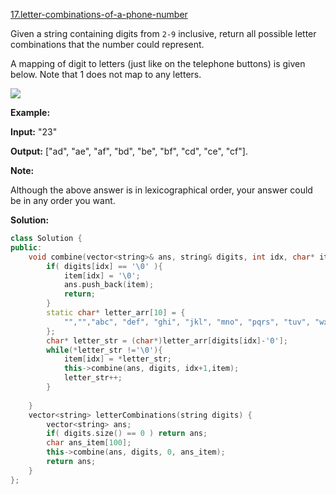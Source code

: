 [17.letter-combinations-of-a-phone-number](https://leetcode.com/problems/letter-combinations-of-a-phone-number/)  

Given a string containing digits from `2-9` inclusive, return all possible letter combinations that the number could represent.

A mapping of digit to letters (just like on the telephone buttons) is given below. Note that 1 does not map to any letters.

![](http://upload.wikimedia.org/wikipedia/commons/thumb/7/73/Telephone-keypad2.svg/200px-Telephone-keypad2.svg.png)

**Example:**

  
**Input:** "23"
  
**Output:** \["ad", "ae", "af", "bd", "be", "bf", "cd", "ce", "cf"\].
  

**Note:**

Although the above answer is in lexicographical order, your answer could be in any order you want.  



**Solution:**  

```cpp
class Solution {
public:
    void combine(vector<string>& ans, string& digits, int idx, char* item){
        if( digits[idx] == '\0' ){
            item[idx] = '\0';
            ans.push_back(item);
            return;
        }
        static char* letter_arr[10] = {
            "","","abc", "def", "ghi", "jkl", "mno", "pqrs", "tuv", "wxyz"
        };
        char* letter_str = (char*)letter_arr[digits[idx]-'0'];
        while(*letter_str !='\0'){
            item[idx] = *letter_str;
            this->combine(ans, digits, idx+1,item);
            letter_str++;
        }
        
    }
    vector<string> letterCombinations(string digits) {
        vector<string> ans;
        if( digits.size() == 0 ) return ans;
        char ans_item[100];
        this->combine(ans, digits, 0, ans_item);
        return ans;
    }
};
```
      